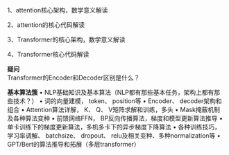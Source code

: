 1、attention核心架构，数学意义解读

2、attention的核心代码解读  

3、Transformer的核心架构，数学意义解读

4、Transformer核心代码解读 

**疑问**  
Transformer的Encoder和Decoder区别是什么？

**基本算法簇**
• NLP基础知识及基本算法（NLP都有那些基本任务，架构上都有那些技术？）
• 词的向量建模， token、 position等
• Encoder、 decoder架构和组合
• Attention算法详解， K、 Q、 V矩阵求解和训练，多头
• Mask掩蔽机制及各种算法变种
• 前馈网络FFN， BP反向传播算法，梯度和模型更新算法推导
• 单卡训练下的梯度更新算法，多机多卡下的异步梯度下降算法
• 各种训练技巧，学习率调解、 batchsize、 dropout、 relu及相关变种、多种normalization等
• GPT/Bert的算法推导和拓展（多层transformer）
